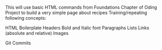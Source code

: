 This will use basic HTML commands from Foundations Chapter of Oding Project
to build a very simple page about recipes
Training/repeating following concepts:

HTML Boilerplate
Headers
Bold and Italic font
Paragraphs
Lists
Links (absolute and relative)
Images

Git Commits